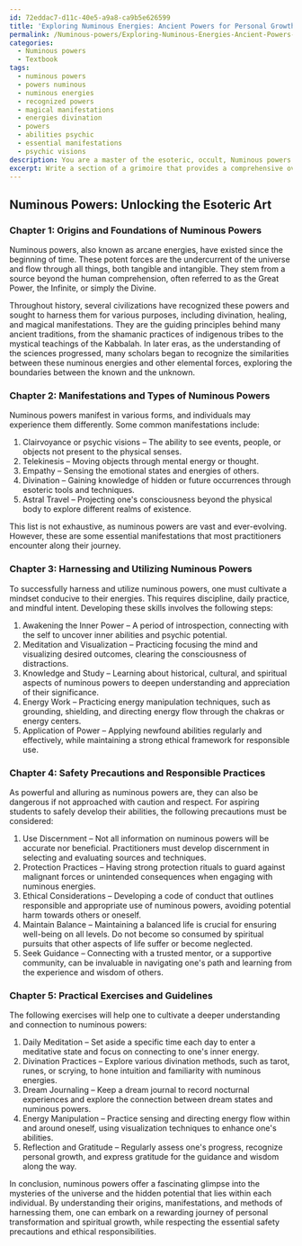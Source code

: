 ```yaml
---
id: 72eddac7-d11c-40e5-a9a8-ca9b5e626599
title: 'Exploring Numinous Energies: Ancient Powers for Personal Growth'
permalink: /Numinous-powers/Exploring-Numinous-Energies-Ancient-Powers-for-Personal-Growth/
categories:
  - Numinous powers
  - Textbook
tags:
  - numinous powers
  - powers numinous
  - numinous energies
  - recognized powers
  - magical manifestations
  - energies divination
  - powers
  - abilities psychic
  - essential manifestations
  - psychic visions
description: You are a master of the esoteric, occult, Numinous powers and education, you have written many textbooks on the subject in ways that provide students with rich and deep understanding of the subject. You are being asked to write textbook-like sections on a topic and you do it with full context, explainability, and reliability in accuracy to the true facts of the topic at hand, in a textbook style that a student would easily be able to learn from, in a rich, engaging, and contextual way. Always include relevant context (such as formulas and history), related concepts, and in a way that someone can gain deep insights from.
excerpt: Write a section of a grimoire that provides a comprehensive overview of Numinous powers, covering their origin, various manifestations, methods of harnessing and utilizing them, and precautions for aspiring students to safely develop these abilities. Include practical exercises and guidelines to assist the reader in cultivating a deeper understanding and connection to these powers.
---
```


## Numinous Powers: Unlocking the Esoteric Art

### Chapter 1: Origins and Foundations of Numinous Powers

Numinous powers, also known as arcane energies, have existed since the beginning of time. These potent forces are the undercurrent of the universe and flow through all things, both tangible and intangible. They stem from a source beyond the human comprehension, often referred to as the Great Power, the Infinite, or simply the Divine.

Throughout history, several civilizations have recognized these powers and sought to harness them for various purposes, including divination, healing, and magical manifestations. They are the guiding principles behind many ancient traditions, from the shamanic practices of indigenous tribes to the mystical teachings of the Kabbalah. In later eras, as the understanding of the sciences progressed, many scholars began to recognize the similarities between these numinous energies and other elemental forces, exploring the boundaries between the known and the unknown.

### Chapter 2: Manifestations and Types of Numinous Powers

Numinous powers manifest in various forms, and individuals may experience them differently. Some common manifestations include:

1. Clairvoyance or psychic visions – The ability to see events, people, or objects not present to the physical senses.
2. Telekinesis – Moving objects through mental energy or thought.
3. Empathy – Sensing the emotional states and energies of others.
4. Divination – Gaining knowledge of hidden or future occurrences through esoteric tools and techniques.
5. Astral Travel – Projecting one's consciousness beyond the physical body to explore different realms of existence.

This list is not exhaustive, as numinous powers are vast and ever-evolving. However, these are some essential manifestations that most practitioners encounter along their journey.

### Chapter 3: Harnessing and Utilizing Numinous Powers

To successfully harness and utilize numinous powers, one must cultivate a mindset conducive to their energies. This requires discipline, daily practice, and mindful intent. Developing these skills involves the following steps:

1. Awakening the Inner Power – A period of introspection, connecting with the self to uncover inner abilities and psychic potential.
2. Meditation and Visualization – Practicing focusing the mind and visualizing desired outcomes, clearing the consciousness of distractions.
3. Knowledge and Study – Learning about historical, cultural, and spiritual aspects of numinous powers to deepen understanding and appreciation of their significance.
4. Energy Work – Practicing energy manipulation techniques, such as grounding, shielding, and directing energy flow through the chakras or energy centers.
5. Application of Power – Applying newfound abilities regularly and effectively, while maintaining a strong ethical framework for responsible use.

### Chapter 4: Safety Precautions and Responsible Practices

As powerful and alluring as numinous powers are, they can also be dangerous if not approached with caution and respect. For aspiring students to safely develop their abilities, the following precautions must be considered:

1. Use Discernment – Not all information on numinous powers will be accurate nor beneficial. Practitioners must develop discernment in selecting and evaluating sources and techniques.
2. Protection Practices – Having strong protection rituals to guard against malignant forces or unintended consequences when engaging with numinous energies.
3. Ethical Considerations – Developing a code of conduct that outlines responsible and appropriate use of numinous powers, avoiding potential harm towards others or oneself.
4. Maintain Balance – Maintaining a balanced life is crucial for ensuring well-being on all levels. Do not become so consumed by spiritual pursuits that other aspects of life suffer or become neglected.
5. Seek Guidance – Connecting with a trusted mentor, or a supportive community, can be invaluable in navigating one's path and learning from the experience and wisdom of others.

### Chapter 5: Practical Exercises and Guidelines

The following exercises will help one to cultivate a deeper understanding and connection to numinous powers:

1. Daily Meditation – Set aside a specific time each day to enter a meditative state and focus on connecting to one's inner energy.
2. Divination Practices – Explore various divination methods, such as tarot, runes, or scrying, to hone intuition and familiarity with numinous energies.
3. Dream Journaling – Keep a dream journal to record nocturnal experiences and explore the connection between dream states and numinous powers.
4. Energy Manipulation – Practice sensing and directing energy flow within and around oneself, using visualization techniques to enhance one's abilities.
5. Reflection and Gratitude – Regularly assess one's progress, recognize personal growth, and express gratitude for the guidance and wisdom along the way.

In conclusion, numinous powers offer a fascinating glimpse into the mysteries of the universe and the hidden potential that lies within each individual. By understanding their origins, manifestations, and methods of harnessing them, one can embark on a rewarding journey of personal transformation and spiritual growth, while respecting the essential safety precautions and ethical responsibilities.
